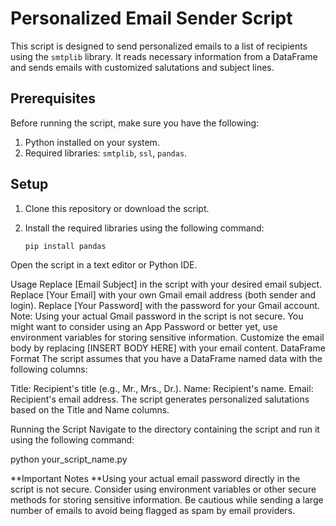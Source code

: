 # Personalized Email Sender Script

This script is designed to send personalized emails to a list of recipients using the `smtplib` library. It reads necessary information from a DataFrame and sends emails with customized salutations and subject lines.

## Prerequisites

Before running the script, make sure you have the following:

1. Python installed on your system.
2. Required libraries: `smtplib`, `ssl`, `pandas`.

## Setup

1. Clone this repository or download the script.
2. Install the required libraries using the following command:

   ```bash
   pip install pandas

Open the script in a text editor or Python IDE.

Usage
Replace [Email Subject] in the script with your desired email subject.
Replace [Your Email] with your own Gmail email address (both sender and login).
Replace [Your Password] with the password for your Gmail account. Note: Using your actual Gmail password in the script is not secure. You might want to consider using an App Password or better yet, use environment variables for storing sensitive information.
Customize the email body by replacing [INSERT BODY HERE] with your email content.
DataFrame Format
The script assumes that you have a DataFrame named data with the following columns:

Title: Recipient's title (e.g., Mr., Mrs., Dr.).
Name: Recipient's name.
Email: Recipient's email address.
The script generates personalized salutations based on the Title and Name columns.

Running the Script
Navigate to the directory containing the script and run it using the following command:

python your_script_name.py

**Important Notes
**Using your actual email password directly in the script is not secure. Consider using environment variables or other secure methods for storing sensitive information.
Be cautious while sending a large number of emails to avoid being flagged as spam by email providers.
